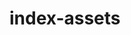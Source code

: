 # index-assets
<!-- ,
  "devDependencies": {
    "fs": "^0.0.1-security",
    "os": "^0.1.2",
    "os-browserify": "^0.3.0",
    "path": "^0.12.7",
    "path-browserify": "^1.0.1",
    "stream": "^0.0.2"
  } -->